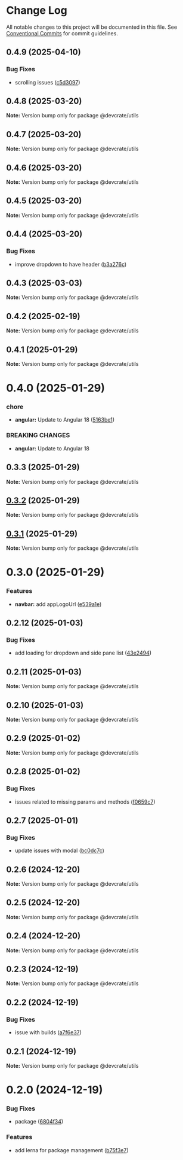 # Change Log

All notable changes to this project will be documented in this file.
See [Conventional Commits](https://conventionalcommits.org) for commit guidelines.

## 0.4.9 (2025-04-10)


### Bug Fixes

* scrolling issues ([c5d3097](https://github.com/danda-panda-bytes/devcrate/commit/c5d30977188ad8069ae89035d9f856f572b8aa9b))





## 0.4.8 (2025-03-20)

**Note:** Version bump only for package @devcrate/utils





## 0.4.7 (2025-03-20)

**Note:** Version bump only for package @devcrate/utils





## 0.4.6 (2025-03-20)

**Note:** Version bump only for package @devcrate/utils





## 0.4.5 (2025-03-20)

**Note:** Version bump only for package @devcrate/utils





## 0.4.4 (2025-03-20)


### Bug Fixes

* improve dropdown to have header ([b3a276c](https://github.com/danda-panda-bytes/devcrate/commit/b3a276cd0712762ba3afda03db71030a547dd935))





## 0.4.3 (2025-03-03)

**Note:** Version bump only for package @devcrate/utils





## 0.4.2 (2025-02-19)

**Note:** Version bump only for package @devcrate/utils





## 0.4.1 (2025-01-29)

**Note:** Version bump only for package @devcrate/utils





# 0.4.0 (2025-01-29)


### chore

* **angular:** Update to Angular 18 ([5163be1](https://github.com/danda-panda-bytes/devcrate/commit/5163be1f7d07149b2b3e5e3cdbafc87817795416))


### BREAKING CHANGES

* **angular:** Update to Angular 18





## 0.3.3 (2025-01-29)

**Note:** Version bump only for package @devcrate/utils





## [0.3.2](https://github.com/danda-panda-bytes/devcrate/compare/@devcrate/utils@0.3.1...@devcrate/utils@0.3.2) (2025-01-29)

**Note:** Version bump only for package @devcrate/utils





## [0.3.1](https://github.com/danda-panda-bytes/devcrate/compare/@devcrate/utils@0.3.0...@devcrate/utils@0.3.1) (2025-01-29)

**Note:** Version bump only for package @devcrate/utils





# 0.3.0 (2025-01-29)


### Features

* **navbar:** add appLogoUrl ([e539a1e](https://github.com/danda-panda-bytes/devcrate/commit/e539a1e1a244025abeea21a1690f623fae69f888))





## 0.2.12 (2025-01-03)


### Bug Fixes

* add loading for dropdown and side pane list ([43e2494](https://github.com/danda-panda-bytes/devcrate/commit/43e249459089f49291c52ca64481b8f37d1aee74))





## 0.2.11 (2025-01-03)

**Note:** Version bump only for package @devcrate/utils





## 0.2.10 (2025-01-03)

**Note:** Version bump only for package @devcrate/utils





## 0.2.9 (2025-01-02)

**Note:** Version bump only for package @devcrate/utils





## 0.2.8 (2025-01-02)


### Bug Fixes

* issues related to missing params and methods ([f0659c7](https://github.com/danda-panda-bytes/devcrate/commit/f0659c732241d4f252e1552ebab5bfa3a219be2e))





## 0.2.7 (2025-01-01)


### Bug Fixes

* update issues with modal ([bc0dc7c](https://github.com/danda-panda-bytes/devcrate/commit/bc0dc7c1aee8015e8798966c88e790ddc0525c24))





## 0.2.6 (2024-12-20)

**Note:** Version bump only for package @devcrate/utils





## 0.2.5 (2024-12-20)

**Note:** Version bump only for package @devcrate/utils





## 0.2.4 (2024-12-20)

**Note:** Version bump only for package @devcrate/utils





## 0.2.3 (2024-12-19)

**Note:** Version bump only for package @devcrate/utils





## 0.2.2 (2024-12-19)


### Bug Fixes

* issue with builds ([a7f6e37](https://github.com/danda-panda-bytes/devcrate/commit/a7f6e377117525945a8ef70dcc209b07eb8517d5))





## 0.2.1 (2024-12-19)

**Note:** Version bump only for package @devcrate/utils





# 0.2.0 (2024-12-19)


### Bug Fixes

* package ([6804f34](https://github.com/danda-panda-bytes/devcrate/commit/6804f3465a4e8ccf5ad5f4e5d81aed2aefed0012))


### Features

* add lerna for package management ([b75f3e7](https://github.com/danda-panda-bytes/devcrate/commit/b75f3e7a414d7e7b02df9de17529212ae14f9169))
